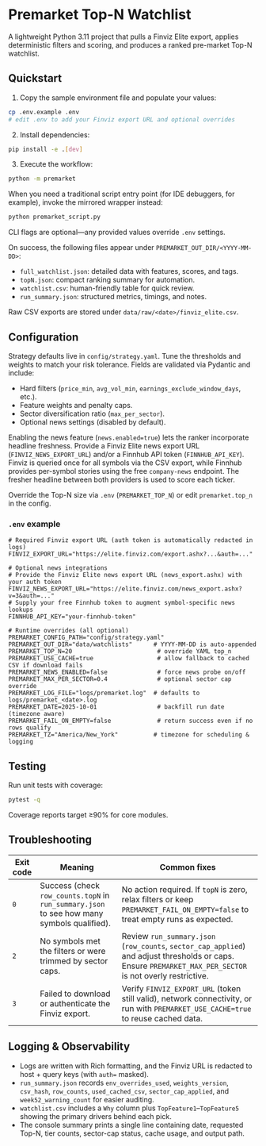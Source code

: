 # Premarket Top-N Watchlist

A lightweight Python 3.11 project that pulls a Finviz Elite export, applies deterministic filters and scoring, and produces a ranked pre-market Top-N watchlist.

## Quickstart

1. Copy the sample environment file and populate your values:

```bash
cp .env.example .env
# edit .env to add your Finviz export URL and optional overrides
```

2. Install dependencies:

```bash
pip install -e .[dev]
```

3. Execute the workflow:

```bash
python -m premarket
```

When you need a traditional script entry point (for IDE debuggers, for example),
invoke the mirrored wrapper instead:

```bash
python premarket_script.py
```

CLI flags are optional—any provided values override `.env` settings.

On success, the following files appear under `PREMARKET_OUT_DIR/<YYYY-MM-DD>`:

- `full_watchlist.json`: detailed data with features, scores, and tags.
- `topN.json`: compact ranking summary for automation.
- `watchlist.csv`: human-friendly table for quick review.
- `run_summary.json`: structured metrics, timings, and notes.

Raw CSV exports are stored under `data/raw/<date>/finviz_elite.csv`.

## Configuration

Strategy defaults live in `config/strategy.yaml`. Tune the thresholds and weights to match your risk tolerance. Fields are validated via Pydantic and include:

- Hard filters (`price_min`, `avg_vol_min`, `earnings_exclude_window_days`, etc.).
- Feature weights and penalty caps.
- Sector diversification ratio (`max_per_sector`).
- Optional news settings (disabled by default).

Enabling the news feature (`news.enabled=true`) lets the ranker incorporate
headline freshness. Provide a Finviz Elite news export URL (`FINVIZ_NEWS_EXPORT_URL`)
and/or a Finnhub API token (`FINNHUB_API_KEY`). Finviz is queried once for all
symbols via the CSV export, while Finnhub provides per-symbol stories using the
free `company-news` endpoint. The fresher headline between both providers is
used to score each ticker.

Override the Top-N size via `.env` (`PREMARKET_TOP_N`) or edit `premarket.top_n` in the config.

### `.env` example

```dotenv
# Required Finviz export URL (auth token is automatically redacted in logs)
FINVIZ_EXPORT_URL="https://elite.finviz.com/export.ashx?...&auth=..."

# Optional news integrations
# Provide the Finviz Elite news export URL (news_export.ashx) with your auth token
FINVIZ_NEWS_EXPORT_URL="https://elite.finviz.com/news_export.ashx?v=3&auth=..."
# Supply your free Finnhub token to augment symbol-specific news lookups
FINNHUB_API_KEY="your-finnhub-token"

# Runtime overrides (all optional)
PREMARKET_CONFIG_PATH="config/strategy.yaml"
PREMARKET_OUT_DIR="data/watchlists"      # YYYY-MM-DD is auto-appended
PREMARKET_TOP_N=20                        # override YAML top_n
PREMARKET_USE_CACHE=true                  # allow fallback to cached CSV if download fails
PREMARKET_NEWS_ENABLED=false              # force news probe on/off
PREMARKET_MAX_PER_SECTOR=0.4              # optional sector cap override
PREMARKET_LOG_FILE="logs/premarket.log"  # defaults to logs/premarket_<date>.log
PREMARKET_DATE=2025-10-01                 # backfill run date (timezone aware)
PREMARKET_FAIL_ON_EMPTY=false             # return success even if no rows qualify
PREMARKET_TZ="America/New_York"          # timezone for scheduling & logging
```

## Testing

Run unit tests with coverage:

```bash
pytest -q
```

Coverage reports target ≥90% for core modules.

## Troubleshooting

| Exit code | Meaning | Common fixes |
|-----------|---------|--------------|
| `0` | Success (check `row_counts.topN` in `run_summary.json` to see how many symbols qualified). | No action required. If `topN` is zero, relax filters or keep `PREMARKET_FAIL_ON_EMPTY=false` to treat empty runs as expected. |
| `2` | No symbols met the filters or were trimmed by sector caps. | Review `run_summary.json` (`row_counts`, `sector_cap_applied`) and adjust thresholds or caps. Ensure `PREMARKET_MAX_PER_SECTOR` is not overly restrictive. |
| `3` | Failed to download or authenticate the Finviz export. | Verify `FINVIZ_EXPORT_URL` (token still valid), network connectivity, or run with `PREMARKET_USE_CACHE=true` to reuse cached data. |

## Logging & Observability

- Logs are written with Rich formatting, and the Finviz URL is redacted to host + query keys (with `auth=` masked).
- `run_summary.json` records `env_overrides_used`, `weights_version`, `csv_hash`, `row_counts`, `used_cached_csv`, `sector_cap_applied`, and `week52_warning_count` for easier auditing.
- `watchlist.csv` includes a `Why` column plus `TopFeature1`–`TopFeature5` showing the primary drivers behind each pick.
- The console summary prints a single line containing date, requested Top-N, tier counts, sector-cap status, cache usage, and output path.

